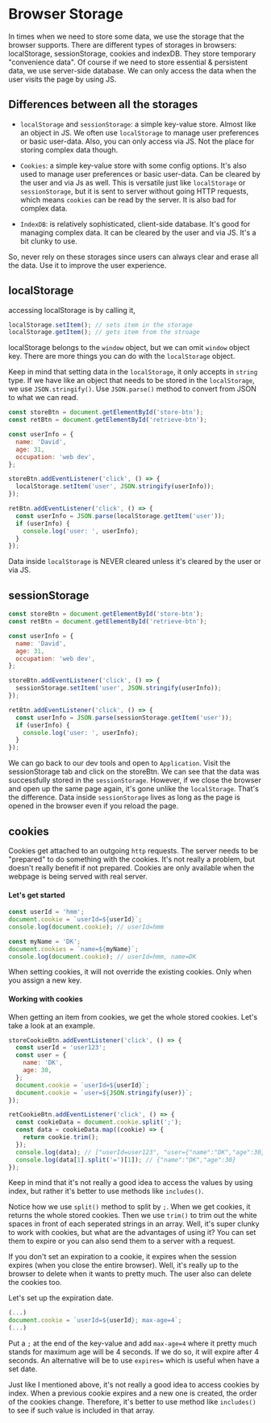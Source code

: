 # Browser Storage

In times when we need to store some data, we use the storage that the browser supports. There are different types of storages in browsers: localStorage, sessionStorage, cookies and indexDB.
They store temporary "convenience data".
Of course if we need to store essential & persistent data, we use server-side database.
We can only access the data when the user visits the page by using JS.

## Differences between all the storages

- `localStorage` and `sessionStorage`: a simple key-value store. Almost like an object in JS. We often use `localStorage` to manage user preferences or basic user-data. Also, you can only access via JS. Not the place for storing complex data though.

- `Cookies`: a simple key-value store with some config options. It's also used to manage user preferences or basic user-data. Can be cleared by the user and via Js as well. This is versatile just like `localStorage` or `sessionStorage`, but it is sent to server without going HTTP requests, which means `cookies` can be read by the server. It is also bad for complex data.

- `IndexDB`: is relatively sophisticated, client-side database. It's good for managing complex data. It can be cleared by the user and via JS. It's a bit clunky to use.

So, never rely on these storages since users can always clear and erase all the data. Use it to improve the user experience.

## localStorage

accessing localStorage is by calling it,
```javascript
localStorage.setItem(); // sets item in the storage
localStorage.getItem(); // gets item from the stroage
```
localStorage belongs to the `window` object, but we can omit `window` object key.
There are more things you can do with the `localStorage` object.

Keep in mind that setting data in the `localStorage`, it only accepts in `string` type.
If we have like an object that needs to be stored in the `localStorage`, we use `JSON.stringify()`. Use `JSON.parse()` method to convert from JSON to what we can read.

```javascript
const storeBtn = document.getElementById('store-btn');
const retBtn = document.getElementById('retrieve-btn');

const userInfo = {
  name: 'David',
  age: 31,
  occupation: 'web dev',
};

storeBtn.addEventListener('click', () => {
  localStorage.setItem('user', JSON.stringify(userInfo));
});

retBtn.addEventListener('click', () => {
  const userInfo = JSON.parse(localStorage.getItem('user'));
  if (userInfo) {
    console.log('user: ', userInfo);
  }
});
```
Data inside `localStorage` is NEVER cleared unless it's cleared by the user or via JS.

## sessionStorage

```javascript
const storeBtn = document.getElementById('store-btn');
const retBtn = document.getElementById('retrieve-btn');

const userInfo = {
  name: 'David',
  age: 31,
  occupation: 'web dev',
};

storeBtn.addEventListener('click', () => {
  sessionStorage.setItem('user', JSON.stringify(userInfo));
});

retBtn.addEventListener('click', () => {
  const userInfo = JSON.parse(sessionStorage.getItem('user'));
  if (userInfo) {
    console.log('user: ', userInfo);
  }
});
```

We can go back to our dev tools and open to `Application`. Visit the sessionStorage tab and click on the storeBtn. We can see that the data was successfully stored in the `sessionStorage`.
However, if we close the browser and open up the same page again, it's gone unlike the `localStorage`. That's the difference.
Data inside `sessionStorage` lives as long as the page is opened in the browser even if you reload the page.

## cookies

Cookies get attached to an outgoing `http` requests. The server needs to be "prepared" to do something with the cookies. It's not really a problem, but doesn't really benefit if not prepared.
Cookies are only available when the webpage is being served with real server.

#### Let's get started

```javascript
const userId = 'hmm';
document.cookie = `userId=${userId}`;
console.log(document.cookie); // userId=hmm

const myName = 'DK';
document.cookies = `name=${myName}`;
console.log(document.cookie); // userId=hmm, name=DK
```

When setting cookies, it will not override the existing cookies. Only when you assign a new key.

#### Working with cookies

When getting an item from cookies, we get the whole stored cookies.
Let's take a look at an example.

```javascript
storeCookieBtn.addEventListener('click', () => {
  const userId = 'user123';
  const user = {
    name: 'DK',
    age: 30,
  };
  document.cookie = `userId=${userId}`;
  document.cookie = `user=${JSON.stringify(user)}`;
});

retCookieBtn.addEventListener('click', () => {
  const cookieData = document.cookie.split(';');
  const data = cookieData.map((cookie) => {
    return cookie.trim();
  });
  console.log(data); // ["userId=user123", "user={"name":"DK","age":30}"]
  console.log(data[1].split('=')[1]); // {"name":"DK","age":30}
});
```

Keep in mind that it's not really a good idea to access the values by using index, but rather it's better to use methods like `includes()`.

Notice how we use `split()` method to split by `;`. When we get cookies, it returns the whole stored cookies. Then we use `trim()` to trim out the white spaces in front of each seperated strings in an array.
Well, it's super clunky to work with cookies, but what are the advantages of using it?
You can set them to expire or you can also send them to a server with a request.

If you don't set an expiration to a cookie, it expires when the session expires (when you close the entire browser). Well, it's really up to the browser to delete when it wants to pretty much. The user also can delete the cookies too.

Let's set up the expiration date.

```javascript
(...)
document.cookie = `userId=${userId}; max-age=4`;
(...)
```

Put a `;` at the end of the key-value and add `max-age=4` where it pretty much stands for maximum age will be 4 seconds.
If we do so, it will expire after 4 seconds.
An alternative will be to use `expires=` which is useful when have a set date.

Just like I mentioned above, it's not really a good idea to access cookies by index. When a previous cookie expires and a new one is created, the order of the cookies change. Therefore, it's better to use method like `includes()` to see if such value is included in that array.